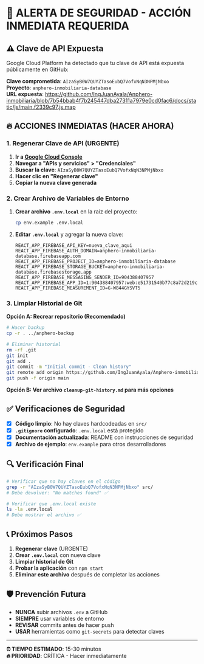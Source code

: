 # 🚨 ALERTA DE SEGURIDAD - ACCIÓN INMEDIATA REQUERIDA

## ⚠️ Clave de API Expuesta

Google Cloud Platform ha detectado que tu clave de API está expuesta públicamente en GitHub:

**Clave comprometida**: `AIzaSyB0W7QUYZTasoEubQ7VofxNqN3NPMjNbxo`  
**Proyecto**: `anphero-inmobiliaria-database`  
**URL expuesta**: https://github.com/IngJuanAyala/Anphero-inmobiliaria/blob/7b54bbab4f7b245447dba27311a7979e0cd0fac6/docs/static/js/main.f2339c97.js.map

## 🔥 ACCIONES INMEDIATAS (HACER AHORA)

### 1. Regenerar Clave de API (URGENTE)

1. **Ir a [Google Cloud Console](https://console.cloud.google.com/)**
2. **Navegar a "APIs y servicios" > "Credenciales"**
3. **Buscar la clave**: `AIzaSyB0W7QUYZTasoEubQ7VofxNqN3NPMjNbxo`
4. **Hacer clic en "Regenerar clave"**
5. **Copiar la nueva clave generada**

### 2. Crear Archivo de Variables de Entorno

1. **Crear archivo `.env.local`** en la raíz del proyecto:
   ```bash
   cp env.example .env.local
   ```

2. **Editar `.env.local`** y agregar la nueva clave:
   ```env
   REACT_APP_FIREBASE_API_KEY=nueva_clave_aqui
   REACT_APP_FIREBASE_AUTH_DOMAIN=anphero-inmobiliaria-database.firebaseapp.com
   REACT_APP_FIREBASE_PROJECT_ID=anphero-inmobiliaria-database
   REACT_APP_FIREBASE_STORAGE_BUCKET=anphero-inmobiliaria-database.firebasestorage.app
   REACT_APP_FIREBASE_MESSAGING_SENDER_ID=904388407957
   REACT_APP_FIREBASE_APP_ID=1:904388407957:web:e51731540b77c8a72d219c
   REACT_APP_FIREBASE_MEASUREMENT_ID=G-W844GYSVT5
   ```

### 3. Limpiar Historial de Git

**Opción A: Recrear repositorio (Recomendado)**
```bash
# Hacer backup
cp -r . ../anphero-backup

# Eliminar historial
rm -rf .git
git init
git add .
git commit -m "Initial commit - Clean history"
git remote add origin https://github.com/IngJuanAyala/Anphero-inmobiliaria.git
git push -f origin main
```

**Opción B: Ver archivo `cleanup-git-history.md` para más opciones**

## ✅ Verificaciones de Seguridad

- [x] **Código limpio**: No hay claves hardcodeadas en `src/`
- [x] **`.gitignore` configurado**: `.env.local` está protegido
- [x] **Documentación actualizada**: README con instrucciones de seguridad
- [x] **Archivo de ejemplo**: `env.example` para otros desarrolladores

## 🔍 Verificación Final

```bash
# Verificar que no hay claves en el código
grep -r "AIzaSyB0W7QUYZTasoEubQ7VofxNqN3NPMjNbxo" src/
# Debe devolver: "No matches found" ✅

# Verificar que .env.local existe
ls -la .env.local
# Debe mostrar el archivo ✅
```

## 📞 Próximos Pasos

1. **Regenerar clave** (URGENTE)
2. **Crear `.env.local`** con nueva clave
3. **Limpiar historial de Git**
4. **Probar la aplicación** con `npm start`
5. **Eliminar este archivo** después de completar las acciones

## 🛡️ Prevención Futura

- **NUNCA** subir archivos `.env` a GitHub
- **SIEMPRE** usar variables de entorno
- **REVISAR** commits antes de hacer push
- **USAR** herramientas como `git-secrets` para detectar claves

---

**⏰ TIEMPO ESTIMADO**: 15-30 minutos  
**🔥 PRIORIDAD**: CRÍTICA - Hacer inmediatamente
